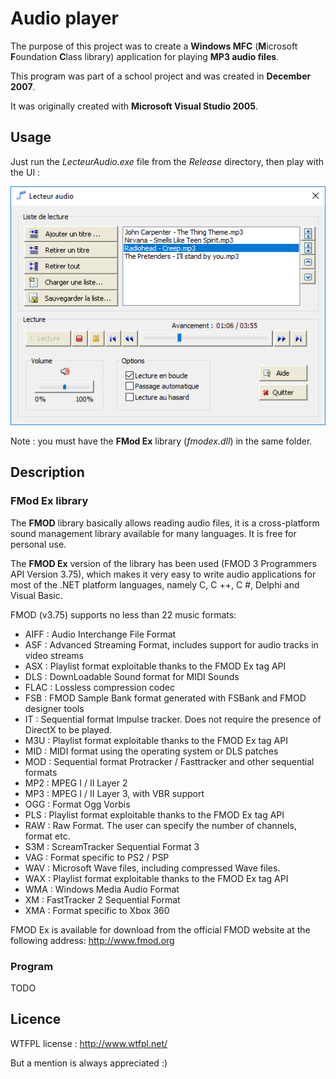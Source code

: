 # Audio player

The purpose of this project was to create a **Windows MFC** (**M**icrosoft **F**oundation **C**lass library) application for playing **MP3 audio files**.

This program was part of a school project and was created in **December 2007**.

It was originally created with **Microsoft Visual Studio 2005**.

## Usage

Just run the _LecteurAudio.exe_ file from the _Release_ directory, then play with the UI :

![Main interface](doc/main_interface.png?raw=true "Main interface")

Note : you must have the **FMod Ex** library (_fmodex.dll_) in the same folder.

## Description

### FMod Ex library

The **FMOD** library basically allows reading audio files, it is a cross-platform sound management library available for many languages.
It is free for personal use.

The **FMOD Ex** version of the library has been used (FMOD 3 Programmers API Version 3.75), which makes it very easy to write audio applications for most of the .NET platform languages, namely C, C ++, C #, Delphi and Visual Basic.

FMOD (v3.75) supports no less than 22 music formats:
- AIFF : Audio Interchange File Format
- ASF : Advanced Streaming Format, includes support for audio tracks in video streams
- ASX : Playlist format exploitable thanks to the FMOD Ex tag API
- DLS : DownLoadable Sound format for MIDI Sounds
- FLAC : Lossless compression codec
- FSB : FMOD Sample Bank format generated with FSBank and FMOD designer tools
- IT : Sequential format Impulse tracker. Does not require the presence of DirectX to be played.
- M3U : Playlist format exploitable thanks to the FMOD Ex tag API
- MID : MIDI format using the operating system or DLS patches
- MOD : Sequential format Protracker / Fasttracker and other sequential formats
- MP2 : MPEG I / II Layer 2
- MP3 : MPEG I / II Layer 3, with VBR support
- OGG : Format Ogg Vorbis
- PLS : Playlist format exploitable thanks to the FMOD Ex tag API
- RAW : Raw Format. The user can specify the number of channels, format etc.
- S3M : ScreamTracker Sequential Format 3
- VAG : Format specific to PS2 / PSP
- WAV : Microsoft Wave files, including compressed Wave files.
- WAX : Playlist format exploitable thanks to the FMOD Ex tag API
- WMA : Windows Media Audio Format
- XM : FastTracker 2 Sequential Format
- XMA : Format specific to Xbox 360

FMOD Ex is available for download from the official FMOD website at the following address: http://www.fmod.org

### Program

TODO

## Licence

WTFPL license : http://www.wtfpl.net/

But a mention is always appreciated :)